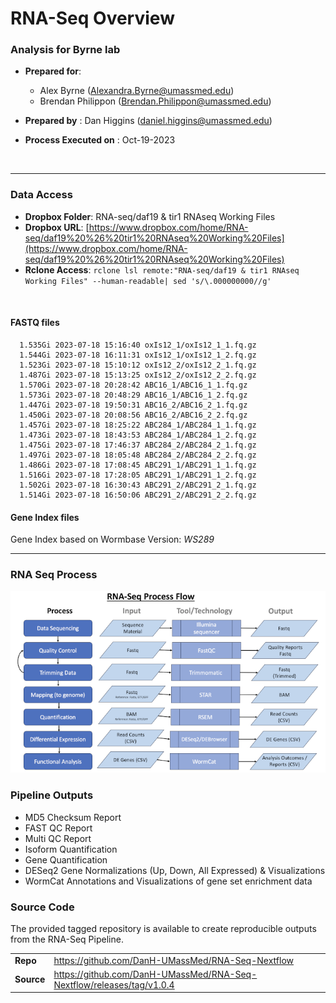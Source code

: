 # RNA-Seq Overview

### <div class="job-title">Analysis for Byrne lab</div>
* __Prepared for__: 
    * Alex Byrne (Alexandra.Byrne@umassmed.edu)
    * Brendan Philippon (Brendan.Philippon@umassmed.edu)

* __Prepared by__ : Dan Higgins (daniel.higgins@umassmed.edu)
* __Process Executed on__ : Oct-19-2023

<br>

--- 

### Data Access
* __Dropbox Folder__: RNA-seq/daf19 & tir1 RNAseq Working Files
* __Dropbox URL__: [https://www.dropbox.com/home/RNA-seq/daf19%20%26%20tir1%20RNAseq%20Working%20Files](https://www.dropbox.com/home/RNA-seq/daf19%20%26%20tir1%20RNAseq%20Working%20Files)
* __Rclone Access__: `rclone lsl remote:"RNA-seq/daf19 & tir1 RNAseq Working Files" --human-readable| sed 's/\.000000000//g'`

<br>


#### FASTQ files
```
  1.535Gi 2023-07-18 15:16:40 oxIs12_1/oxIs12_1_1.fq.gz
  1.544Gi 2023-07-18 16:11:31 oxIs12_1/oxIs12_1_2.fq.gz
  1.523Gi 2023-07-18 15:10:12 oxIs12_2/oxIs12_2_1.fq.gz
  1.487Gi 2023-07-18 15:13:25 oxIs12_2/oxIs12_2_2.fq.gz
  1.570Gi 2023-07-18 20:28:42 ABC16_1/ABC16_1_1.fq.gz
  1.573Gi 2023-07-18 20:48:29 ABC16_1/ABC16_1_2.fq.gz
  1.447Gi 2023-07-18 19:50:31 ABC16_2/ABC16_2_1.fq.gz
  1.450Gi 2023-07-18 20:08:56 ABC16_2/ABC16_2_2.fq.gz
  1.457Gi 2023-07-18 18:25:22 ABC284_1/ABC284_1_1.fq.gz
  1.473Gi 2023-07-18 18:43:53 ABC284_1/ABC284_1_2.fq.gz
  1.475Gi 2023-07-18 17:46:37 ABC284_2/ABC284_2_1.fq.gz
  1.497Gi 2023-07-18 18:05:48 ABC284_2/ABC284_2_2.fq.gz
  1.486Gi 2023-07-18 17:08:45 ABC291_1/ABC291_1_1.fq.gz
  1.516Gi 2023-07-18 17:28:05 ABC291_1/ABC291_1_2.fq.gz
  1.502Gi 2023-07-18 16:30:43 ABC291_2/ABC291_2_1.fq.gz
  1.514Gi 2023-07-18 16:50:06 ABC291_2/ABC291_2_2.fq.gz
```

#### Gene Index files

Gene Index based on Wormbase Version: _WS289_

--- 

### RNA Seq Process

<img src="./rna-seq-process-1-700.png" width=700>

### Pipeline Outputs

* MD5 Checksum Report
* FAST QC Report
* Multi QC Report
* Isoform Quantification
* Gene Quantification
* DESeq2 Gene Normalizations (Up, Down, All Expressed) & Visualizations
* WormCat Annotations and Visualizations of gene set enrichment data

### Source Code

The provided tagged repository is available to create reproducible outputs from the RNA-Seq Pipeline.

<div class="blue-background">

<table>
<tr><td><b>Repo</b></td><td><a href="https://github.com/DanH-UMassMed/RNA-Seq-Nextflow">https://github.com/DanH-UMassMed/RNA-Seq-Nextflow</a></td></tr>
<tr><td><b>Source</b></td><td><a href="https://github.com/DanH-UMassMed/RNA-Seq-Nextflow/releases/tag/v1.0.4">https://github.com/DanH-UMassMed/RNA-Seq-Nextflow/releases/tag/v1.0.4</a></td></tr>
</table>

</div>